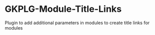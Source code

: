 GKPLG-Module-Title-Links
========================

Plugin to add additional parameters in modules to create title links for modules
